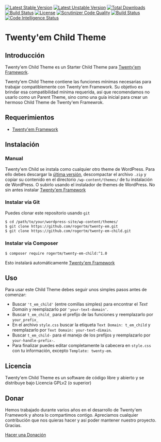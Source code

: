[![Latest Stable Version](https://poser.pugx.org/rogertm/twenty-em-child/version)](https://packagist.org/packages/rogertm/twenty-em-child)
[![Latest Unstable Version](https://poser.pugx.org/rogertm/twenty-em-child/v/unstable)](//packagist.org/packages/rogertm/twenty-em-child)
[![Total Downloads](https://poser.pugx.org/rogertm/twenty-em-child/downloads)](https://packagist.org/packages/rogertm/twenty-em-child)
[![Build Status](https://travis-ci.org/rogertm/twenty-em-child.svg?branch=master)](https://travis-ci.org/rogertm/twenty-em-child)
[![License](https://poser.pugx.org/rogertm/twenty-em-child/license)](https://packagist.org/packages/rogertm/twenty-em-child)
[![Scrutinizer Code Quality](https://scrutinizer-ci.com/g/rogertm/twenty-em-child/badges/quality-score.png?b=master)](https://scrutinizer-ci.com/g/rogertm/twenty-em-child/?branch=master)
[![Build Status](https://scrutinizer-ci.com/g/rogertm/twenty-em-child/badges/build.png?b=master)](https://scrutinizer-ci.com/g/rogertm/twenty-em-child/build-status/master)
[![Code Intelligence Status](https://scrutinizer-ci.com/g/rogertm/twenty-em-child/badges/code-intelligence.svg?b=master)](https://scrutinizer-ci.com/code-intelligence)

# Twenty'em Child Theme

## Introducción
Twenty'em Child Theme es un Starter Child Theme para [Twenty'em Framework](https://github.com/rogertm/twenty-em).

Twenty'em Child Theme contiene las funciones mínimas necesarias para trabajar compatiblemente con Twenty'em Framework. Su objetivo es brindar esa compatibilidad mínima requerida, así que recomendamos no usarlo como un Parent Theme, sino como una guía inicial para crear un hermoso Child Theme de Twenty'em Framewrok.

## Requerimientos
* [Twenty'em Framework](https://github.com/rogertm/twenty-em)

## Instalación
### Manual
Twenty'em Child se instala como cualquier otro theme de WordPress. Para ello debes descargar la [última versión](https://github.com/rogertm/twenty-em-child/releases/latest), descompactar el archivo `.zip` y copiar su contenido en el directorio `/wp-content/themes/` de tu instalación de WordPress. O subirlo usando el instalador de themes de WordPress. No sin antes instalar [Twenty'em Framework](https://github.com/rogertm/twenty-em)
### Instalar vía Git
Puedes clonar este repositorio usando `git`
```bash
$ cd /path/to/your/wordpress-site/wp-content/themes/
$ git clone https://github.com/rogertm/twenty-em.git
$ git clone https://github.com/rogertm/twenty-em-child.git
```
### Instalar vía Composer
```bash
$ composer require rogertm/twenty-em-child:^1.0
```
Esto instalará automáticamente [Twenty'em Framework](https://github.com/rogertm/twenty-em)

## Uso
Para usar este Child Theme debes seguir unos simples pasos antes de comenzar:
* Buscar `'t_em_child'` (entre comillas simples) para encontrar el _Text Domain_ y reemplazarlo por `'your-text-domain'`.
* Buscar `t_em_child_` para el prefijo de las funciones y reemplazarlo por `your_prefix_`
* En el archivo `style.css` buscar la etiqueta `Text Domain: t_em_child` y reemplazarlo por `Text Domain: your-text-dimain`.
* Buscar `t_em_child-` para el manejo de los prefijos y reemplazarlo por `your-handle-prefix-`.
* Para finalizar puedes editar completamente la cabecera en `style.css` con tu información, excepto `Template: twenty-em`.

## Licencia
Twenty'em Child Theme es un software de código libre y abierto y se distribuye bajo Licencia GPLv2 (o superior)

## Donar
Hemos trabajado durante varios años en el desarrollo de Twenty'em Framework y ahora lo compartimos contigo. Apreciamos cualquier contribución que nos quieras hacer y así poder mantener nuestro proyecto. Gracias.

[Hacer una Donación](https://paypal.me/themingisprose)
